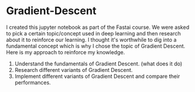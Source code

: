 # Gradient-Descent
I created this jupyter notebook as part of the Fastai course. We were asked to pick a certain topic/concept used in deep learning and then research about it to reinforce our learning. I thought it's worthwhile to dig into a fundamental concept which is why I chose the topic of Gradient Descent. Here is my approach to reinforce my knowledge.
1. Understand the fundamentals of Gradient Descent. (what does it do)
2. Research different variants of Gradient Descent.
3. Implement different variants of Gradient Descent and compare their performances.
